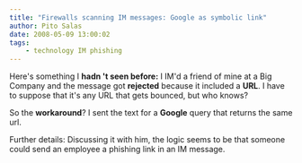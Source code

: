 ```yaml
---
title: "Firewalls scanning IM messages: Google as symbolic link"
author: Pito Salas
date: 2008-05-09 13:00:02
tags:
    - technology IM phishing
---
```



Here's something I **hadn 't seen before:** I IM'd a friend of mine at a Big
Company and the message got **rejected** because it included a **URL**. I have
to suppose that it's any URL that gets bounced, but who knows?

So the **workaround**? I sent the text for a **Google** query that returns the
same url.

Further details: Discussing it with him, the logic seems to be that someone
could send an employee a phishing link in an IM message.


